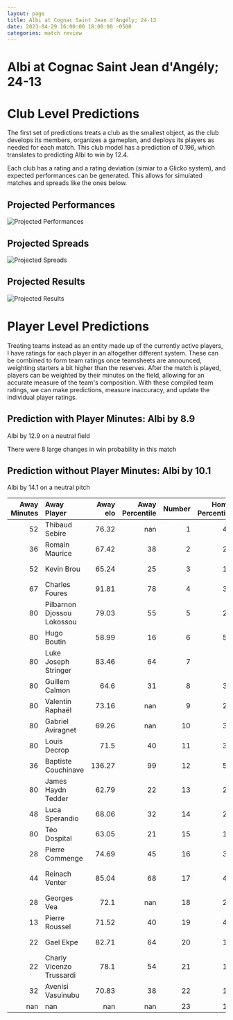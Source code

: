 ```yaml
---  
layout: page  
title: Albi at Cognac Saint Jean d'Angély; 24-13  
date: 2023-04-29 16:00:00 18:00:00 -0500  
categories: match review  
---
```

# Albi at Cognac Saint Jean d'Angély; 24-13

# Club Level Predictions


The first set of predictions treats a club as the smallest object, as the club develops its members, organizes a gameplan, and deploys its players as needed for each match. This club model has a prediction of 0.196, which translates to predicting Albi to win by 12.4.

Each club has a rating and a rating deviation (simiar to a Glicko system), and expected performances can be generated. This allows for simulated matches and spreads like the ones below.
## Projected Performances


![Projected Performances](plots/performances_2023-04-29-CognacSaintJeand'Angély-Albi.png)
## Projected Spreads


![Projected Spreads](plots/spreads_2023-04-29-CognacSaintJeand'Angély-Albi.png)
## Projected Results


![Projected Results](plots/resultbar_2023-04-29-CognacSaintJeand'Angély-Albi.png)
# Player Level Predictions


Treating teams instead as an entity made up of the currently active players, I have ratings for each player in an altogether different system. These can be combined to form team ratings once teamsheets are announced, weighting starters a bit higher than the reserves. After the match is played, players can be weighted by their minutes on the field, allowing for an accurate measure of the team's composition. With these compiled team ratings, we can make predictions, measure inaccuracy, and update the individual player ratings.
## Prediction with Player Minutes: Albi by 8.9


Albi by 12.9 on a neutral field

There were 8 large changes in win probability in this match
## Prediction without Player Minutes: Albi by 10.1


Albi by 14.1 on a neutral pitch



|   Away Minutes | Away Player                |   Away elo |   Away Percentile |   Number |   Home Percentile |   Home elo | Home Player         |   Home Minutes |
|---------------:|:---------------------------|-----------:|------------------:|---------:|------------------:|-----------:|:--------------------|---------------:|
|             52 | Thibaud Sebire             |      76.32 |               nan |        1 |                43 |      73.87 | Kevin Tougne        |             80 |
|             36 | Romain Maurice             |      67.42 |                38 |        2 |                22 |      60.88 | Maxime Gau          |             65 |
|             52 | Kevin Brou                 |      65.24 |                25 |        3 |                11 |      49.88 | Giorgi Sharashidze  |              8 |
|             67 | Charles Foures             |      91.81 |                78 |        4 |                35 |      69.59 | Utu Maninoa         |             48 |
|             80 | Pilbarnon Djossou Lokossou |      79.03 |                55 |        5 |                24 |      61.49 | Clément Praud       |             80 |
|             80 | Hugo Boutin                |      58.99 |                16 |        6 |                59 |      81.36 | Damien Bonnet       |             80 |
|             80 | Luke Joseph Stringer       |      83.46 |                64 |        7 |                 6 |      46.08 | Lucas Gulizzi       |             80 |
|             80 | Guillem Calmon             |      64.6  |                31 |        8 |                36 |      71.35 | Filipe Manu         |             40 |
|             80 | Valentin Raphaël           |      73.16 |               nan |        9 |                25 |      63.25 | William Beaudon     |             54 |
|             80 | Gabriel Aviragnet          |      69.26 |               nan |       10 |                34 |      69.67 | Serafin Bordoli     |             49 |
|             80 | Louis Decrop               |      71.5  |                40 |       11 |                35 |      69.19 | Vincent Pageneau    |             40 |
|             36 | Baptiste Couchinave        |     136.27 |                99 |       12 |                53 |      79.05 | Henry Tuilagi       |             80 |
|             80 | James Haydn Tedder         |      62.79 |                22 |       13 |                25 |      64.95 | Isimeli Kuruibua    |             80 |
|             48 | Luca Sperandio             |      68.06 |                32 |       14 |                28 |      64.87 | Eneri Lotawa        |             80 |
|             80 | Téo Dospital               |      63.05 |                21 |       15 |                11 |      49.54 | Dany Antunes        |             80 |
|             28 | Pierre Commenge            |      74.69 |                45 |       16 |                34 |      67.13 | Bryan Bruno         |             15 |
|             44 | Reinach Venter             |      85.04 |                68 |       17 |                46 |      74.97 | Manasa Saulo Romumu |             50 |
|             28 | Georges Vea                |      72.1  |               nan |       18 |                28 |      66.17 | Martin Augeix       |             22 |
|             13 | Pierre Roussel             |      71.52 |                40 |       19 |                49 |      76.15 | Thomas Toevalu      |             32 |
|             22 | Gael Ekpe                  |      82.71 |                64 |       20 |                18 |      58.87 | Matthieu Thomas     |             40 |
|             22 | Charly Vicenzo Trussardi   |      78.1  |                54 |       21 |                14 |      56.14 | Mathieu Billou      |             26 |
|             32 | Avenisi Vasuinubu          |      70.83 |                38 |       22 |                17 |      58.83 | Mathis Garnier      |             31 |
|            nan | nan                        |     nan    |               nan |       23 |                19 |      58.52 | Nils Guyon          |             40 |

